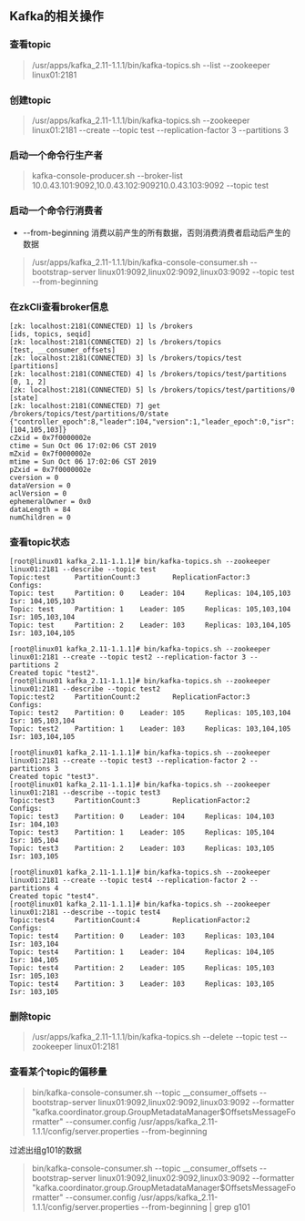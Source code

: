 ## **Kafka的相关操作**

### 查看topic

> /usr/apps/kafka_2.11-1.1.1/bin/kafka-topics.sh --list --zookeeper linux01:2181

### 创建topic

> /usr/apps/kafka_2.11-1.1.1/bin/kafka-topics.sh --zookeeper linux01:2181 --create --topic test --replication-factor 3 --partitions 3

### 启动一个命令行生产者

> kafka-console-producer.sh --broker-list 10.0.43.101:9092,10.0.43.102:909210.0.43.103:9092 --topic test

### 启动一个命令行消费者

- --from-beginning 消费以前产生的所有数据，否则消费消费者启动后产生的数据

> /usr/apps/kafka_2.11-1.1.1/bin/kafka-console-consumer.sh --bootstrap-server linux01:9092,linux02:9092,linux03:9092 --topic test --from-beginning

### 在zkCli查看broker信息

```
[zk: localhost:2181(CONNECTED) 1] ls /brokers
[ids, topics, seqid]
[zk: localhost:2181(CONNECTED) 2] ls /brokers/topics
[test, __consumer_offsets]
[zk: localhost:2181(CONNECTED) 3] ls /brokers/topics/test
[partitions]
[zk: localhost:2181(CONNECTED) 4] ls /brokers/topics/test/partitions
[0, 1, 2]
[zk: localhost:2181(CONNECTED) 5] ls /brokers/topics/test/partitions/0
[state]
[zk: localhost:2181(CONNECTED) 7] get /brokers/topics/test/partitions/0/state   
{"controller_epoch":8,"leader":104,"version":1,"leader_epoch":0,"isr":[104,105,103]}
cZxid = 0x7f0000002e
ctime = Sun Oct 06 17:02:06 CST 2019
mZxid = 0x7f0000002e
mtime = Sun Oct 06 17:02:06 CST 2019
pZxid = 0x7f0000002e
cversion = 0
dataVersion = 0
aclVersion = 0
ephemeralOwner = 0x0
dataLength = 84
numChildren = 0
```

### 查看topic状态

```
[root@linux01 kafka_2.11-1.1.1]# bin/kafka-topics.sh --zookeeper linux01:2181 --describe --topic test
Topic:test      PartitionCount:3        ReplicationFactor:3     Configs:
Topic: test     Partition: 0    Leader: 104     Replicas: 104,105,103   Isr: 104,105,103
Topic: test     Partition: 1    Leader: 105     Replicas: 105,103,104   Isr: 105,103,104
Topic: test     Partition: 2    Leader: 103     Replicas: 103,104,105   Isr: 103,104,105
```

```
[root@linux01 kafka_2.11-1.1.1]# bin/kafka-topics.sh --zookeeper linux01:2181 --create --topic test2 --replication-factor 3 --partitions 2
Created topic "test2".
[root@linux01 kafka_2.11-1.1.1]# bin/kafka-topics.sh --zookeeper linux01:2181 --describe --topic test2
Topic:test2     PartitionCount:2        ReplicationFactor:3     Configs:
Topic: test2    Partition: 0    Leader: 105     Replicas: 105,103,104   Isr: 105,103,104
Topic: test2    Partition: 1    Leader: 103     Replicas: 103,104,105   Isr: 103,104,105
```

```
[root@linux01 kafka_2.11-1.1.1]# bin/kafka-topics.sh --zookeeper linux01:2181 --create --topic test3 --replication-factor 2 --partitions 3
Created topic "test3".
[root@linux01 kafka_2.11-1.1.1]# bin/kafka-topics.sh --zookeeper linux01:2181 --describe --topic test3
Topic:test3     PartitionCount:3        ReplicationFactor:2     Configs:
Topic: test3    Partition: 0    Leader: 104     Replicas: 104,103       Isr: 104,103
Topic: test3    Partition: 1    Leader: 105     Replicas: 105,104       Isr: 105,104
Topic: test3    Partition: 2    Leader: 103     Replicas: 103,105       Isr: 103,105
```

```
[root@linux01 kafka_2.11-1.1.1]# bin/kafka-topics.sh --zookeeper linux01:2181 --create --topic test4 --replication-factor 2 --partitions 4
Created topic "test4".
[root@linux01 kafka_2.11-1.1.1]# bin/kafka-topics.sh --zookeeper linux01:2181 --describe --topic test4
Topic:test4     PartitionCount:4        ReplicationFactor:2     Configs:
Topic: test4    Partition: 0    Leader: 103     Replicas: 103,104       Isr: 103,104
Topic: test4    Partition: 1    Leader: 104     Replicas: 104,105       Isr: 104,105
Topic: test4    Partition: 2    Leader: 105     Replicas: 105,103       Isr: 105,103
Topic: test4    Partition: 3    Leader: 103     Replicas: 103,105       Isr: 103,105
```

### 删除topic

> /usr/apps/kafka_2.11-1.1.1/bin/kafka-topics.sh --delete --topic test --zookeeper linux01:2181

### 查看某个topic的偏移量

> bin/kafka-console-consumer.sh --topic __consumer_offsets  --bootstrap-server linux01:9092,linux02:9092,linux03:9092  --formatter "kafka.coordinator.group.GroupMetadataManager\$OffsetsMessageFormatter" --consumer.config /usr/apps/kafka_2.11-1.1.1/config/server.properties --from-beginning

过滤出组g101的数据

> bin/kafka-console-consumer.sh --topic __consumer_offsets  --bootstrap-server linux01:9092,linux02:9092,linux03:9092  --formatter "kafka.coordinator.group.GroupMetadataManager\$OffsetsMessageFormatter" --consumer.config /usr/apps/kafka_2.11-1.1.1/config/server.properties --from-beginning | grep g101